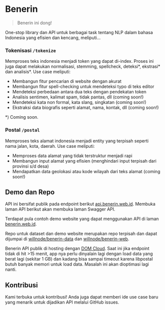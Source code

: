 # Benerin

> Benerin ini dong!

One-stop library dan API untuk berbagai task tentang NLP dalam bahasa Indonesia yang efisien dan kencang, meliputi...

### Tokenisasi `/tokenize`

Memproses teks indonesia menjadi token yang dapat di-index. Proses ini juga dapat melakukan normalisasi, stemming, spellcheck, deteksi*, ekstrasi* dan analisis*. Use case meliputi:

- Membangun fitur pencarian di website dengan akurat
- Membangun fitur spell-checking untuk mendeteksi typo di teks editor
- Mendeteksi perbedaan antara dua teks dengan pendekatan token
- Analisis sentimen, kalimat spam, tidak pantas, dll (coming soon!)
- Mendeteksi kata non formal, kata slang, singkatan (coming soon!)
- Ekstraksi data biografis seperti alamat, nama, kontak, dll (coming soon!)

*) Coming soon.

### Postal `/postal`

Memproses teks alamat indonesia menjadi entity yang terpisah seperti nama jalan, kota, daerah. Use case meliputi:

- Memproses data alamat yang tidak terstruktur menjadi rapi
- Membangun input alamat yang efisien (menghindari input terpisah dari provinsi s/d desa)
- Mendapatkan data geolokasi atau kode wilayah dari teks alamat (coming soon!)

## Demo dan Repo

API ini bersifat publik pada endpoint berikut [api.benerin.web.id](https://api.benerin.web.id). Membuka laman API berikut akan membuka laman Swagger API.

Terdapat pula contoh demo website yang dapat menggunakan API di laman [benerin.web.id](https://benerin.web.id).

Repo untuk dataset dan demo website merupakan repo terpisah dan dapat dijumpai di [willnode/benerin-data](https://github.com/willnode/benerin-data) dan [willnode/benerin-web](https://github.com/willnode/benerin-web).

Benerin API publik di hosting dengan [DOM Cloud](https://domcloud.co). Saat ini jika endpoint tidak di hit >15 menit, app nya perlu dinyalain lagi dengan load data yang berat lagi (sekitar 1 GB) dan kadang bisa sampai timeout karena libpostal butuh banyak memori untuk load data. Masalah ini akan dioptimasi lagi nanti.

## Kontribusi

Kami terbuka untuk kontribusi! Anda juga dapat memberi ide use case baru yang menarik untuk dijadikan API melalui GitHub issues.
